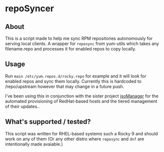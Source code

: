 # repoSyncer

## About

This is a script made to help me sync RPM repositories autonomously for serving local clients. A wrapper for `reposync` from yum-utils which takes any filename.repo and processes it for enabled repos to copy locally.

## Usage

Run `main /etc/yum.repos.d/rocky.repo` for example and it will look for enabled repos and sync them locally. Currently this is hardcoded to /repo/upstream however that may change in a future push.

I've been using this in conjunction with the sister project [isoManager](https://github.com/ipaqmaster/isoManager) for the automated provisioning of RedHat-based hosts and the tiered management of their updates..

## What's supported / tested?

This script was written for RHEL-based systems such a Rocky 9 and should work on any of them (Or any other distro where `reposync` and `dnf` are intentionally made avaiable.)
